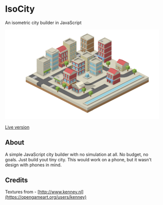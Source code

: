 # IsoCity

An isometric city builder in JavaScript

![screenshot](screenshot.png)

[Live version](https://victorribeiro.com/isocity)

## About

A simple JavaScript city builder with no simulation at all. No budget, no goals. Just build yout tiny city. This would work on a phone, but it wasn't design with phones in mind.

## Credits

Textures from - [http://www.kenney.nl](https://opengameart.org/users/kenney)

